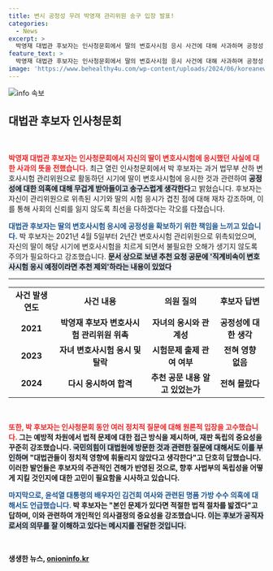 ```yaml
---
title: 변시 공정성 우려 박영재 관리위원 송구 입장 발표!
categories:
  - News
excerpt: >
  박영재 대법관 후보자는 인사청문회에서 딸의 변호사시험 응시 사건에 대해 사과하며 공정성 논란에 무겁게 책임을 느낀다고 밝혔습니다. 그는 관리위원으로서의 역할과 딸의 시험 응시 시기 겹침에 대한 우려를 인정하며 제도적 문제를 지적했습니다.
feature_text: >
  박영재 대법관 후보자는 인사청문회에서 딸의 변호사시험 응시 사건에 대해 사과하며 공정성 논란에 무겁게 책임을 느낀다고 밝혔습니다. 그는 관리위원으로서의 역할과 딸의 시험 응시 시기 겹침에 대한 우려를 인정하며 제도적 문제를 지적했습니다.
image: 'https://www.behealthy4u.com/wp-content/uploads/2024/06/koreanews.jpg'
---
```


<p><img src="https://www.behealthy4u.com/wp-content/uploads/2024/06/koreanews.jpg" alt="info 속보" /></p>

<h2 data-ke-size="size26">대법관 후보자 인사청문회</h2>

<p data-ke-size="size16">&nbsp;</p>

<p><b><span style="color: #ee2323;">박영재 대법관 후보자는 인사청문회에서 자신의 딸이 변호사시험에 응시했던 사실에 대한 사과의 뜻을 전했습니다.</span></b> 최근 열린 인사청문회에서 박 후보자는 과거 법무부 산하 변호사시험 관리위원으로 활동하던 시기에 딸이 변호사시험에 응시한 것과 관련하여 <b><span style="background-color: #21538527;">공정성에 대한 의혹에 대해 무겁게 받아들이고 송구스럽게 생각한다</span></b>고 밝혔습니다. 후보자는 자신이 관리위원으로 위촉된 시기와 딸의 시험 응시가 겹친 점에 대해 재차 강조하며, 이를 통해 사회의 신뢰를 잃지 않도록 최선을 다하겠다는 각오를 다졌습니다.</p>

<p><b><span style="color: #1a5490;">대법관 후보자는 딸의 변호사시험 응시에 공정성을 확보하기 위한 책임을 느끼고 있습니다.</span></b> 박 후보자는 2021년 4월 5일부터 2년간 변호사시험 관리위원으로 위촉되었으며, 자신의 딸이 해당 시기에 변호사시험을 치르게 되면서 불필요한 오해가 생기지 않도록 주의가 필요하다고 강조했습니다. <b><span style="background-color: #21538527;">문서 상으로 보낸 추천 요청 공문에 '직계비속이 변호사시험 응시 예정이라면 추천 제외'하라는 내용이 있었다</span></b는 백혜련 민주당 의원의 질의에 대해서도 불가피한 구조적 문제라고 견해를 밝혔습니다.</p>

<hr>

<table style="width: 100%; border-collapse: collapse;">
<tr>
<td style="text-align: center; height: 47px;"><b>사건 발생 연도</b></td>
<td style="text-align: center; height: 47px;"><b>사건 내용</b></td>
<td style="text-align: center; height: 47px;"><b>의원 질의</b></td>
<td style="text-align: center; height: 47px;"><b>후보자 답변</b></td>
</tr>
<tr>
<td style="text-align: center; height: 42px;"><b>2021</b></td>
<td style="text-align: center; height: 42px;"><b>박영재 후보자 변호사시험 관리위원 위촉</b></td>
<td style="text-align: center; height: 42px;"><b>자녀의 응시와 관계성</b></td>
<td style="text-align: center; height: 42px;"><b>공정성에 대한 생각</b></td>
</tr>
<tr>
<td style="text-align: center; height: 42px;"><b>2023</b></td>
<td style="text-align: center; height: 42px;"><b>자녀 변호사시험 응시 및 탈락</b></td>
<td style="text-align: center; height: 42px;"><b>시험문제 출제 관여 여부</b></td>
<td style="text-align: center; height: 42px;"><b>전혀 영향 없음</b></td>
</tr>
<tr>
<td style="text-align: center; height: 42px;"><b>2024</b></td>
<td style="text-align: center; height: 42px;"><b>다시 응시하여 합격</b></td>
<td style="text-align: center; height: 42px;"><b>추천 공문 내용 알고 있었는가</b></td>
<td style="text-align: center; height: 42px;"><b>전혀 몰랐다</b></td>
</tr>
</table>

<p data-ke-size="size16">&nbsp;</p>

<p><b><span style="color: #ee2323;">또한, 박 후보자는 인사청문회 동안 여러 정치적 질문에 대해 원론적 입장을 고수했습니다.</span></b> 그는 예방적 차원에서 법적 문제에 대한 접근 방식을 제시하며, 재판 독립의 중요성을 꾸준히 강조했습니다. <b><span style="background-color: #21538527;">국민의힘이 대법원에 방문한 것과 관련한 질문에 대해서도 이를 부인하며</span></b> "대법관들이 정치적 영향에 휘둘리지 않았다고 생각한다"고 단호히 답했습니다.  이러한 발언들은 후보자의 주관적인 견해가 반영된 것으로, 향후 사법부의 독립성을 어떻게 지킬 것인지에 대한 고민이 필요함을 시사하고 있습니다.</p>

<p><b><span style="color: #1a5490;">마지막으로, 윤석열 대통령의 배우자인 김건희 여사와 관련된 명품 가방 수수 의혹에 대해서도 언급했습니다.</span></b> 박 후보자는 "본인 문제가 있다면 적절한 법적 절차를 밟겠다"고 답하며, 이와 관련하여 개인적인 의사결정의 중요성을 강조했습니다. <b><span style="background-color: #21538527;">이는 후보가 공직자로서의 의무를 잘 이해하고 있다는 메시지를 전달한 것입니다.</span></b></p>

<p data-ke-size="size16">&nbsp;</p>
생생한 뉴스, <a href="https://onioninfo.kr" rel="dofollow">onioninfo.kr</a>


